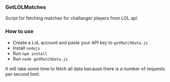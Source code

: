 ### GetLOLMatches
Script for fetching matches for challanger players from LOL api

### How to use
- Create a LoL account and paste your API key to `getMatchData.js`
- Install `nodejs`
- Run `npm install`
- Run `node getMatchData.js`

It will take some time to fetch all data because there is a number of requests per second limit.
